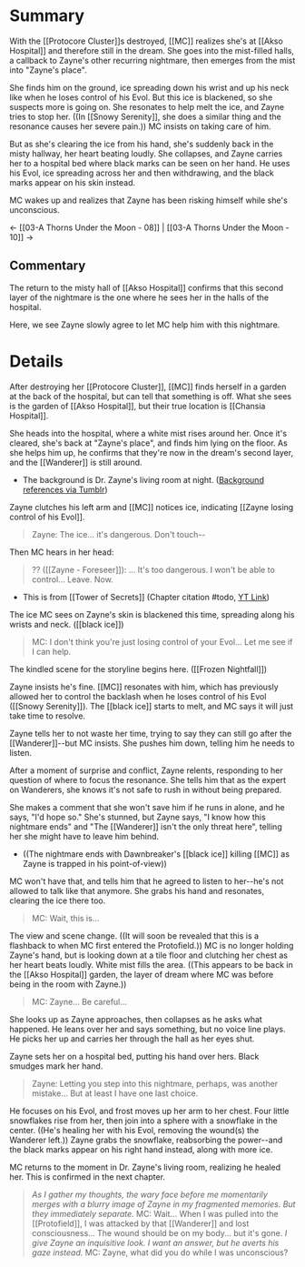 # Summary
With the [[Protocore Cluster]]s destroyed, [[MC]] realizes she's at [[Akso Hospital]] and therefore still in the dream. She goes into the mist-filled halls, a callback to Zayne's other recurring nightmare, then emerges from the mist into "Zayne's place".

She finds him on the ground, ice spreading down his wrist and up his neck like when he loses control of his Evol. But this ice is blackened, so she suspects more is going on. She resonates to help melt the ice, and Zayne tries to stop her. ((In [[Snowy Serenity]], she does a similar thing and the resonance causes her severe pain.)) MC insists on taking care of him.

But as she's clearing the ice from his hand, she's suddenly back in the misty hallway, her heart beating loudly. She collapses, and Zayne carries her to a hospital bed where black marks can be seen on her hand. He uses his Evol, ice spreading across her and then withdrawing, and the black marks appear on his skin instead.

MC wakes up and realizes that Zayne has been risking himself while she's unconscious.

← [[03-A Thorns Under the Moon - 08]] | [[03-A Thorns Under the Moon - 10]] →

## Commentary
The return to the misty hall of [[Akso Hospital]] confirms that this second layer of the nightmare is the one where he sees her in the halls of the hospital.

Here, we see Zayne slowly agree to let MC help him with this nightmare.

# Details

After destroying her [[Protocore Cluster]], [[MC]] finds herself in a garden at the back of the hospital, but can tell that something is off. What she sees is the garden of [[Akso Hospital]], but their true location is [[Chansia Hospital]].

She heads into the hospital, where a white mist rises around her. Once it's cleared, she's back at "Zayne's place", and finds him lying on the floor. As she helps him up, he confirms that they're now in the dream's second layer, and the [[Wanderer]] is still around.
* The background is Dr. Zayne's living room at night. ([Background references via Tumblr](https://www.tumblr.com/iceprincesscm/771839025543790594/love-and-deepspace-backgrounds-zaynes?source=share))

Zayne clutches his left arm and [[MC]] notices ice, indicating [[Zayne losing control of his Evol]].

> Zayne: The ice... it's dangerous. Don't touch--

Then MC hears in her head:
> ?? ([[Zayne - Foreseer]]): ... It's too dangerous. I won't be able to control... Leave. Now.
* This is from [[Tower of Secrets]] (Chapter citation #todo, [YT Link](https://youtu.be/tExj8mpN_YQ?si=1MWQq4zSvZ73TUEy&t=2396))

The ice MC sees on Zayne's skin is blackened this time, spreading along his wrists and neck. ([[black ice]])
> MC: I don't think you're just losing control of your Evol... Let me see if I can help.

The kindled scene for the storyline begins here. ([[Frozen Nightfall]])

Zayne insists he's fine. [[MC]] resonates with him, which has previously allowed her to control the backlash when he loses control of his Evol ([[Snowy Serenity]]). The [[black ice]] starts to melt, and MC says it will just take time to resolve.

Zayne tells her to not waste her time, trying to say they can still go after the [[Wanderer]]--but MC insists. She pushes him down, telling him he needs to listen.

After a moment of surprise and conflict, Zayne relents, responding to her question of where to focus the resonance. She tells him that as the expert on Wanderers, she knows it's not safe to rush in without being prepared. 

She makes a comment that she won't save him if he runs in alone, and he says, "I'd hope so." She's stunned, but Zayne says, "I know how this nightmare ends" and "The [[Wanderer]] isn't the only threat here", telling her she might have to leave him behind.
* ((The nightmare ends with Dawnbreaker's [[black ice]] killing [[MC]] as Zayne is trapped in his point-of-view))

MC won't have that, and tells him that he agreed to listen to her--he's not allowed to talk like that anymore. She grabs his hand and resonates, clearing the ice there too.

> MC: Wait, this is...

The view and scene change. ((It will soon be revealed that this is a flashback to when MC first entered the Protofield.)) MC is no longer holding Zayne's hand, but is looking down at a tile floor and clutching her chest as her heart beats loudly. White mist fills the area. ((This appears to be back in the [[Akso Hospital]] garden, the layer of dream where MC was before being in the room with Zayne.))
> MC: Zayne... Be careful...

She looks up as Zayne approaches, then collapses as he asks what happened. He leans over her and says something, but no voice line plays. He picks her up and carries her through the hall as her eyes shut. 

Zayne sets her on a hospital bed, putting his hand over hers. Black smudges mark her hand.
> Zayne: Letting you step into this nightmare, perhaps, was another mistake... But at least I have one last choice.

He focuses on his Evol, and frost moves up her arm to her chest. Four little snowflakes rise from her, then join into a sphere with a snowflake in the center. ((He's healing her with his Evol, removing the wound(s) the Wanderer left.)) Zayne grabs the snowflake, reabsorbing the power--and the black marks appear on his right hand instead, along with more ice.

MC returns to the moment in Dr. Zayne's living room, realizing he healed her. This is confirmed in the next chapter.

> *As I gather my thoughts, the wary face before me momentarily merges with a blurry image of Zayne in my fragmented memories. But they immediately separate.*
> MC: Wait... When I was pulled into the [[Protofield]], I was attacked by that [[Wanderer]] and lost consciousness... The wound should be on my body... but it's gone.
> *I give Zayne an inquisitive look. I want an answer, but he averts his gaze instead.*
> MC: Zayne, what did you do while I was unconscious?





